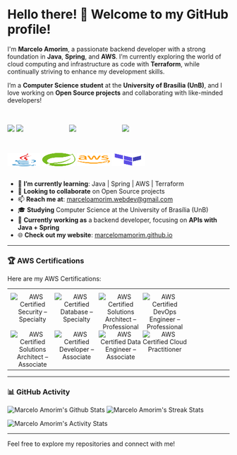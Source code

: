 # Hello there! 👋 Welcome to my GitHub profile!

I'm **Marcelo Amorim**, a passionate backend developer with a strong foundation in **Java**, **Spring**, and **AWS**. I’m currently exploring the world of cloud computing and infrastructure as code with **Terraform**, while continually striving to enhance my development skills.

I’m a **Computer Science student** at the **University of Brasília (UnB)**, and I love working on **Open Source projects** and collaborating with like-minded developers!

</br>

<div style="display: inline_block" height="70" width="150">
  
  <a href="https://www.linkedin.com/in/marcelomedeirosamorim/" target="_blank"><img align="center" src="https://img.shields.io/badge/-LinkedIn-%230077B5?style=for-the-badge&logo=linkedin&logoColor=white" target="_blank"></a>
  <a href="https://medium.com/@marceloamorim.backend" target="_blank"><img align="center" src="https://img.shields.io/badge/-Medium-123?style=for-the-badge&logo=medium&logoColor=white" target="_blank" style="margin-right:100px;"></a>
  <a href="https://pt.stackoverflow.com/users/276863/marcelo-amorim" target="_blank"><img align="center" src="https://img.shields.io/badge/-StackOverflow-ffff99?style=for-the-badge&logo=stackoverflow&logoColor=black" target="_blank" style="margin-right:100px;"></a>
  <a href="https://www.credly.com/users/marcelo-medeiros-amorim" target="_blank"><img align="center" src="https://img.shields.io/badge/-Credly-ff6f00?style=for-the-badge&logo=credly&logoColor=white" target="_blank" style="margin-right:100px;"></a>
</div>

</br>

<div style="display: inline_block"><br>
  <img align="center" alt="Java" height="30" width="75" src="https://raw.githubusercontent.com/devicons/devicon/master/icons/java/java-original.svg">
  <img align="center" alt="Spring" height="30" width="75" src="https://raw.githubusercontent.com/devicons/devicon/master/icons/spring/spring-original.svg">
  <img align="center" alt="AWS" height="30" width="75" src="https://raw.githubusercontent.com/devicons/devicon/master/icons/amazonwebservices/amazonwebservices-plain-wordmark.svg">
  <img align="center" alt="Terraform" height="30" width="75" src="https://raw.githubusercontent.com/devicons/devicon/master/icons/terraform/terraform-original.svg">
</div>

</br>

- 🌱 **I’m currently learning**: Java | Spring | AWS | Terraform
- 👯 **Looking to collaborate** on Open Source projects
- 📫 **Reach me at**: marceloamorim.webdev@gmail.com
- 🎓 **Studying** Computer Science at the University of Brasília (UnB)
- 🎯 **Currently working as** a backend developer, focusing on **APIs with Java + Spring**
- 🌐 **Check out my website**: [marcelomamorim.github.io](https://marcelomamorim.github.io/)

---

### 🏆 AWS Certifications

Here are my AWS Certifications:

<table align="center">
  <th></th>
  <tr>
    <td align="center">
      <a href="https://www.credly.com/badges/93b6e5a0-fa86-41ed-a9b8-5422dc81f6cd"><img src="https://images.credly.com/size/340x340/images/53acdae5-d69f-4dda-b650-d02ed7a50dd7/image.png" alt="AWS Certified Security – Specialty" align="left" width="100px"></a>
      <a href="https://www.credly.com/badges/d76e6fca-8187-4727-aed3-91aaade56668"><img src="https://images.credly.com/size/340x340/images/885d38e4-55c0-4c35-b4ed-694e2b26be6c/image.png" alt="AWS Certified Database – Specialty" align="left" width="100px"></a>
      <a href="https://www.credly.com/badges/002fb138-1fa6-4c98-82df-da360772c2a9"><img src="https://images.credly.com/size/340x340/images/2d84e428-9078-49b6-a804-13c15383d0de/image.png" alt="AWS Certified Solutions Architect – Professional" align="left" width="100px"></a>
      <a href="https://www.credly.com/badges/3abe3eee-c361-4114-9c85-62ffdce5db13"><img src="https://images.credly.com/size/340x340/images/bd31ef42-d460-493e-8503-39592aaf0458/image.png" alt="AWS Certified DevOps Engineer – Professional" align="left" width="100px"></a>
      <a href="https://www.credly.com/badges/d002f657-9188-4585-9b42-430506f153cc"><img src="https://images.credly.com/size/340x340/images/0e284c3f-5164-4b21-8660-0d84737941bc/image.png" alt="AWS Certified Solutions Architect – Associate" align="left" width="100px"></a>
      <a href="https://www.credly.com/badges/c1c9dfcc-8fb1-4a8b-beaf-747f1cdff5f3"><img src="https://images.credly.com/size/340x340/images/b9feab85-1a43-4f6c-99a5-631b88d5461b/image.png" alt="AWS Certified Developer – Associate" align="left" width="100px"></a>
      <a href="https://www.credly.com/badges/55346236-0df0-4428-84de-b7bc1a69e6a0"><img src="https://images.credly.com/size/340x340/images/e5c85d7f-4e50-431e-b5af-fa9d9b0596e7/image.png" alt="AWS Certified Data Engineer – Associate" align="left" width="100px"></a>
      <a href="https://www.credly.com/badges/2346511d-29f0-432a-8b82-59d59db876c6"><img src="https://images.credly.com/size/340x340/images/00634f82-b07f-4bbd-a6bb-53de397fc3a6/image.png" alt="AWS Certified Cloud Practitioner" align="left" width="100px"></a>
    </td>
  </tr>
</table>

---

### 📊 GitHub Activity

<p align="left">
  <img alt="Marcelo Amorim's Github Stats" src="https://github-readme-stats.vercel.app/api/?username=marcelomamorim&show_icons=true&theme=tokyonight&hide_border=true" height="160px"/>
  <img alt="Marcelo Amorim's Streak Stats" src="https://streak-stats.demolab.com/?user=marcelomamorim&theme=onedark&hide_border=true" height="160px"/>
</p>

<p align="left">
  <img alt="Marcelo Amorim's Activity Stats" src="http://github-profile-summary-cards.vercel.app/api/cards/profile-details?username=marcelomamorim&theme=onedark&hide_border=true" height="232px"/>
</p>

---

Feel free to explore my repositories and connect with me!
